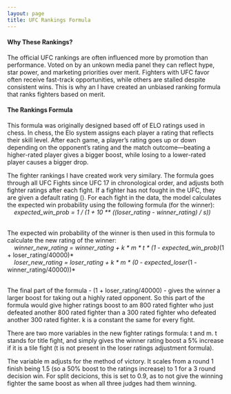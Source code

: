 ```yaml
---
layout: page
title: UFC Rankings Formula
---
```


#### Why These Rankings?

The official UFC rankings are often influenced more by promotion than performance. Voted on by an unkown media panel they can reflect hype, star power, and marketing priorities over merit. Fighters with UFC favor often receive fast-track opportunities, while others are stalled despite consistent wins. This is why an I have created an unbiased ranking formula that ranks fighters based on merit.


#### The Rankings Formula

This formula was originally designed based off of ELO ratings used in chess. In chess, the Elo system assigns each player a rating that reflects their skill level. After each game, a player’s rating goes up or down depending on the opponent’s rating and the match outcome—beating a higher-rated player gives a bigger boost, while losing to a lower-rated player causes a bigger drop.

The fighter rankings I have created work very similary. The formula goes through all UFC Fights since UFC 17 in chronological order, and adjusts both fighter ratings after each fight. If a fighter has not fought in the UFC, they are given a default rating (). For each fight in the data, the model calculates the expected win probability using the following formula (for the winner): &nbsp;<br>
&nbsp;&nbsp;&nbsp;&nbsp;*expected_win_prob = 1 / (1 + 10 ** ((loser_rating - winner_rating) / s))* &nbsp;<br>
&nbsp;<br>

The expected win probability of the winner is then used in this formula to calculate the new rating of the winner: &nbsp;<br>
&nbsp;&nbsp;&nbsp;&nbsp;*winner_new_rating = winner_rating + k * m * t * (1 - expected_win_prob)*(1 + loser_rating/40000)* &nbsp;<br>
&nbsp;&nbsp;&nbsp;&nbsp;*loser_new_rating = loser_rating + k * m * (0 - expected_loser*(1 - winner_rating/40000))* &nbsp;<br>
  &nbsp;<br>

The final part of the formula - (1 + loser_rating/40000) - gives the winner a larger boost for taking out a highly rated opponent. So  this part of the formula would give higher ratings boost to am 800 rated fighter who just defeated another 800 rated fighter than a 300 rated fighter who defeated another 300 rated fighter. k is a constant the same for every fight.

There are two more variables in the new fighter ratings formula: t and m. t stands for title fight, and simply gives the winner rating boost a 5% increase if it is a tile fight (t is not present in the loser ratings adjustment formula).

The variable m adjusts for the method of victory. It scales from a round 1 finish being 1.5 (so a 50% boost to the ratings increase) to 1 for a 3 round decision win. For split decicions, this is set to 0.9, as to not give the winning fighter the same boost as when all three judges had them winning.

